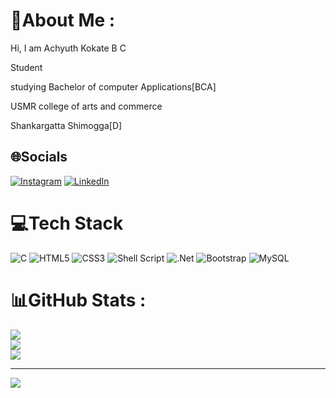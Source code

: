 # 💫About Me :
Hi, I am Achyuth Kokate B C

Student

studying Bachelor of computer Applications[BCA]

USMR college of arts and commerce

Shankargatta Shimogga[D]

## 🌐Socials
[![Instagram](https://img.shields.io/badge/Instagram-%23E4405F.svg?logo=Instagram&logoColor=white)](https://instagram.com/achyuth_b_c) [![LinkedIn](https://img.shields.io/badge/LinkedIn-%230077B5.svg?logo=linkedin&logoColor=white)](https://linkedin.com/in/https://www.linkedin.com/in/achyuth-b-c-00593230a?utm_source=share&utm_campaign=share_via&utm_content=profile&utm_medium=android_app) 

# 💻Tech Stack
![C](https://img.shields.io/badge/c-%2300599C.svg?style=for-the-badge&logo=c&logoColor=white) ![HTML5](https://img.shields.io/badge/html5-%23E34F26.svg?style=for-the-badge&logo=html5&logoColor=white) ![CSS3](https://img.shields.io/badge/css3-%231572B6.svg?style=for-the-badge&logo=css3&logoColor=white) ![Shell Script](https://img.shields.io/badge/shell_script-%23121011.svg?style=for-the-badge&logo=gnu-bash&logoColor=white) ![.Net](https://img.shields.io/badge/.NET-5C2D91?style=for-the-badge&logo=.net&logoColor=white) ![Bootstrap](https://img.shields.io/badge/bootstrap-%23563D7C.svg?style=for-the-badge&logo=bootstrap&logoColor=white) ![MySQL](https://img.shields.io/badge/mysql-%2300f.svg?style=for-the-badge&logo=mysql&logoColor=white)
# 📊GitHub Stats :
![](https://github-readme-stats.vercel.app/api?username=Achyuth-13&theme=radical&hide_border=true&include_all_commits=false&count_private=true)<br/>
![](https://github-readme-streak-stats.herokuapp.com/?user=Achyuth-13&theme=radical&hide_border=true)<br/>
![](https://github-readme-stats.vercel.app/api/top-langs/?username=Achyuth-13&theme=radical&hide_border=true&include_all_commits=false&count_private=true&layout=compact)

---
[![](https://visitcount.itsvg.in/api?id=Achyuth-13&icon=0&color=0)](https://visitcount.itsvg.in)
